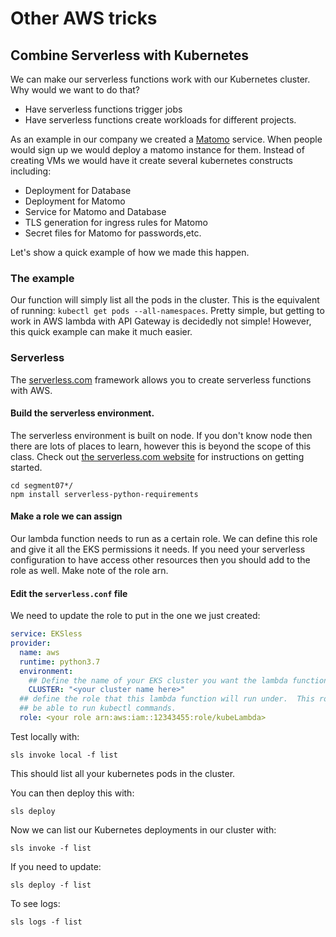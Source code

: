 # Other AWS tricks

## Combine Serverless with Kubernetes

We can make our serverless functions work with our Kubernetes cluster.  Why would we want to do that? 

* Have serverless functions trigger jobs
* Have serverless functions create workloads for different projects. 

As an example in our company we created a [Matomo](https://matomo.org) service. When people would sign up we would deploy a matomo instance for them.  Instead of creating VMs we would have it create several kubernetes constructs including: 

* Deployment for Database
* Deployment for Matomo
* Service for Matomo and Database
* TLS generation for ingress rules for Matomo
* Secret files for Matomo for passwords,etc. 

Let's show a quick example of how we made this happen. 

### The example

Our function will simply list all the pods in the cluster.  This is the equivalent of running: `kubectl get pods --all-namespaces`.  Pretty simple, but getting to work in AWS lambda with API Gateway is decidedly not simple!  However, this quick example can make it much easier. 

### Serverless

The [serverless.com](https://serverless.com) framework allows you to create serverless functions with AWS.

#### Build the serverless environment. 

The serverless environment is built on node.  If you don't know node then there are lots of places to learn, however this is beyond the scope of this class. Check out [the serverless.com website](https://serverless.com) for instructions on getting started.

```
cd segment07*/
npm install serverless-python-requirements
```

#### Make a role we can assign

Our lambda function needs to run as a certain role.  We can define this role and give it all the EKS permissions it needs.  If you need your serverless configuration to have access other resources then you should add to the role as well.  Make note of the role arn. 

#### Edit the `serverless.conf` file

We need to update the role to put in the one we just created: 

```yaml
service: EKSless
provider:
  name: aws
  runtime: python3.7
  environment:
    ## Define the name of your EKS cluster you want the lambda function to be able to access
    CLUSTER: "<your cluster name here>"
  ## define the role that this lambda function will run under.  This role should have access to
  ## be able to run kubectl commands.
  role: <your role arn:aws:iam::12343455:role/kubeLambda>
```

Test locally with: 

```
sls invoke local -f list
```

This should list all your kubernetes pods in the cluster. 


You can then deploy this with: 

```
sls deploy
```

Now we can list our Kubernetes deployments in our cluster with: 

```
sls invoke -f list
```

If you need to update: 

```
sls deploy -f list
```

To see logs: 

```
sls logs -f list
```


